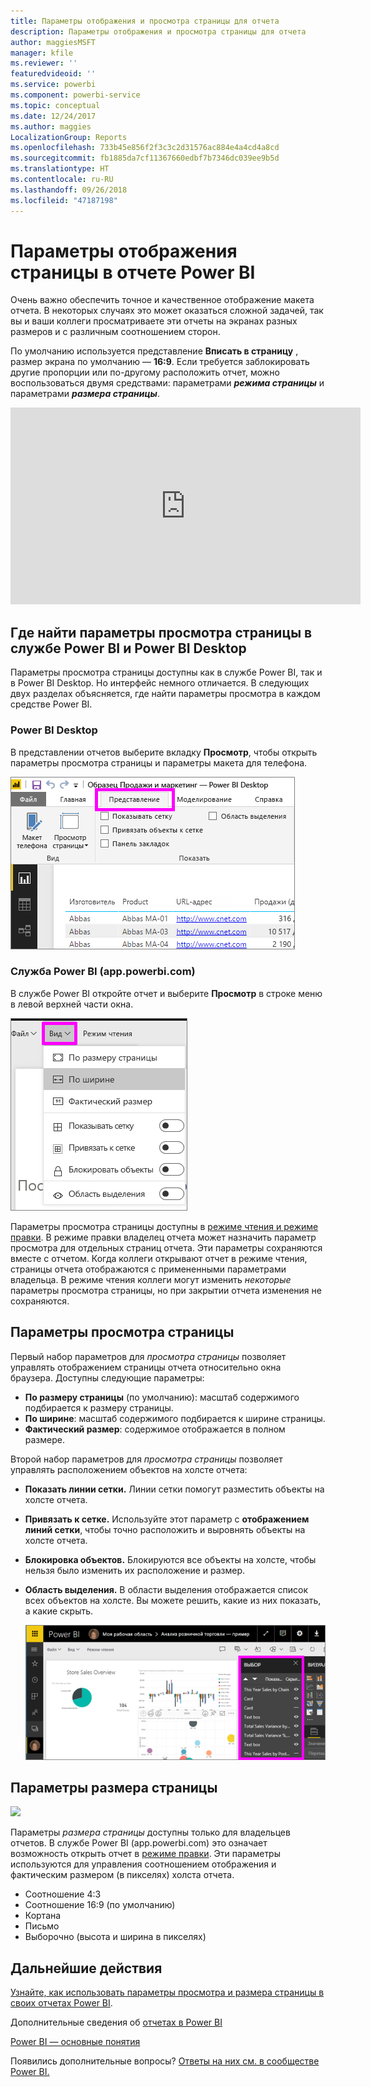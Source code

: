 ```yaml
---
title: Параметры отображения и просмотра страницы для отчета
description: Параметры отображения и просмотра страницы для отчета
author: maggiesMSFT
manager: kfile
ms.reviewer: ''
featuredvideoid: ''
ms.service: powerbi
ms.component: powerbi-service
ms.topic: conceptual
ms.date: 12/24/2017
ms.author: maggies
LocalizationGroup: Reports
ms.openlocfilehash: 733b45e856f2f3c3c2d31576ac884e4a4cd4a8cd
ms.sourcegitcommit: fb1885da7cf11367660edbf7b7346dc039ee9b5d
ms.translationtype: HT
ms.contentlocale: ru-RU
ms.lasthandoff: 09/26/2018
ms.locfileid: "47187198"
---
```

# <a name="page-display-settings-in-a-power-bi-report"></a>Параметры отображения страницы в отчете Power BI
Очень важно обеспечить точное и качественное отображение макета отчета. В некоторых случаях это может оказаться сложной задачей, так вы и ваши коллеги просматриваете эти отчеты на экранах разных размеров и с различным соотношением сторон. 

По умолчанию используется представление **Вписать в страницу** , размер экрана по умолчанию — **16:9**. Если требуется заблокировать другие пропорции или по-другому расположить отчет, можно воспользоваться двумя средствами: параметрами ***режима страницы*** и параметрами ***размера страницы***.

<iframe width="560" height="315" src="https://www.youtube.com/embed/5tg-OXzxe2g" frameborder="0" allowfullscreen></iframe>


## <a name="where-to-find-page-view-settings-in-power-bi-service-and-power-bi-desktop"></a>Где найти параметры просмотра страницы в службе Power BI и Power BI Desktop
Параметры просмотра страницы доступны как в службе Power BI, так и в Power BI Desktop. Но интерфейс немного отличается. В следующих двух разделах объясняется, где найти параметры просмотра в каждом средстве Power BI.

### <a name="in-power-bi-desktop"></a>Power BI Desktop
В представлении отчетов выберите вкладку **Просмотр**, чтобы открыть параметры просмотра страницы и параметры макета для телефона.

  ![область выделения](media/power-bi-report-display-settings/power-bi-desktop-view-settings.png)

### <a name="in-power-bi-service-apppowerbicom"></a>Служба Power BI (app.powerbi.com)
В службе Power BI откройте отчет и выберите **Просмотр** в строке меню в левой верхней части окна.

![](media/power-bi-report-display-settings/power-bi-change-page-view.png)

Параметры просмотра страницы доступны в [режиме чтения и режиме правки](consumer/end-user-reading-view.md). В режиме правки владелец отчета может назначить параметр просмотра для отдельных страниц отчета. Эти параметры сохраняются вместе с отчетом. Когда коллеги открывают отчет в режиме чтения, страницы отчета отображаются с примененными параметрами владельца.  В режиме чтения коллеги могут изменить *некоторые* параметры просмотра страницы, но при закрытии отчета изменения не сохраняются.

##    <a name="page-view-settings"></a>Параметры просмотра страницы
Первый набор параметров для *просмотра страницы* позволяет управлять отображением страницы отчета относительно окна браузера.  Доступны следующие параметры:

* **По размеру страницы** (по умолчанию): масштаб содержимого подбирается к размеру страницы.
* **По ширине**: масштаб содержимого подбирается к ширине страницы.
* **Фактический размер**: содержимое отображается в полном размере.

Второй набор параметров для *просмотра страницы* позволяет управлять расположением объектов на холсте отчета:

* **Показать линии сетки.** Линии сетки помогут разместить объекты на холсте отчета.
* **Привязать к сетке.** Используйте этот параметр с **отображением линий сетки**, чтобы точно расположить и выровнять объекты на холсте отчета. 
* **Блокировка объектов.** Блокируются все объекты на холсте, чтобы нельзя было изменить их расположение и размер.
* **Область выделения.** В области выделения отображается список всех объектов на холсте. Вы можете решить, какие из них показать, а какие скрыть.

    ![область выделения](media/power-bi-report-display-settings/power-bi-selection-pane.png)



## <a name="page-size-settings"></a>Параметры размера страницы
![](media/power-bi-report-display-settings/power-bi--page-size.png)

Параметры *размера страницы* доступны только для владельцев отчетов. В службе Power BI (app.powerbi.com) это означает возможность открыть отчет в [режиме правки](consumer/end-user-reading-view.md). Эти параметры используются для управления соотношением отображения и фактическим размером (в пикселях) холста отчета.   

* Соотношение 4:3
* Соотношение 16:9 (по умолчанию)
* Кортана
* Письмо
* Выборочно (высота и ширина в пикселях)

## <a name="next-steps"></a>Дальнейшие действия
[Узнайте, как использовать параметры просмотра и размера страницы в своих отчетах Power BI](consumer/end-user-report-view.md).

Дополнительные сведения об [отчетах в Power BI](consumer/end-user-reports.md)

[Power BI — основные понятия](consumer/end-user-basic-concepts.md)

Появились дополнительные вопросы? [Ответы на них см. в сообществе Power BI.](http://community.powerbi.com/)

